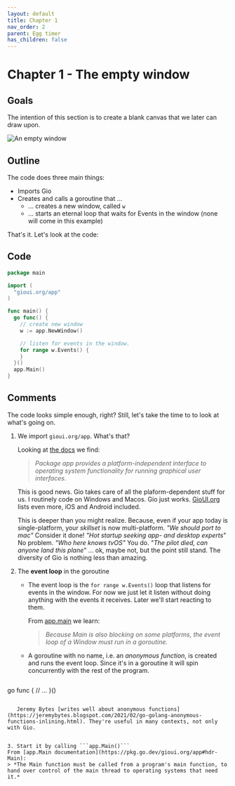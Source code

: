 ```yaml
---
layout: default
title: Chapter 1 
nav_order: 2
parent: Egg timer
has_children: false
---
```


# Chapter 1 - The empty window

## Goals
The intention of this section is to create a blank canvas that we later can draw upon. 

![An empty window](01_empty_window.gif)

## Outline

The code does three main things:
 - Imports Gio
 - Creates and calls a goroutine that ...
   - ... creates a new window, called `w`
   - ... starts an eternal loop that waits for Events in the window (none will come in this example)

That's it. Let's look at the code:

## Code
```go
package main

import (
  "gioui.org/app"
)

func main() {
  go func() {
    // create new window
    w := app.NewWindow()

    // listen for events in the window.
    for range w.Events() {
    }
  }()
  app.Main()
}
```

## Comments

The code looks simple enough, right? Still, let's take the time to to look at what's going on.

1. We import ```gioui.org/app```. What's that?
   
   Looking at [the docs](https://pkg.go.dev/gioui.org/app) we find:
   > *Package app provides a platform-independent interface to operating system functionality for running graphical user interfaces.*
   
   This is good news. Gio takes care of all the plaform-dependent stuff for us. I routinely code on Windows and Macos. Gio just works. [GioUI.org](gioui.org) lists even more, iOS and Android included. 
   
   This is deeper than you might realize. Because, even if your app today is single-platform, your *skillset* is now multi-platform. 
   *"We should port to mac"* Consider it done! *"Hot startup seeking app- and desktop experts*" No problem. *"Who here knows tvOS"* You do.
   *"The pilot died, can anyone land this plane*" ... ok, maybe not, but the point still stand. The diversity of Gio is nothing less than amazing.
   
2. The **event loop** in the goroutine
   
   - The event loop is the `for range w.Events()` loop that listens for events in the window. For now we just let it listen without doing anything with the events it receives. Later we'll start reacting to them.
   
     From [app.main](https://pkg.go.dev/gioui.org/app#hdr-Main) we learn:
     > *Because Main is also blocking on some platforms, the event loop of a Window must run in a goroutine.*

    - A goroutine with no name, i.e. an *anonymous function*, is created and runs the event loop. Since it's in a goroutine it will spin concurrently with the rest of the program.
   ```go
go func {
  // ...
}()
   ```
  
      Jeremy Bytes [writes well about anonymous functions](https://jeremybytes.blogspot.com/2021/02/go-golang-anonymous-functions-inlining.html). They're useful in many contexts, not only with Gio.


3. Start it by calling ```app.Main()```
From [app.Main documentation](https://pkg.go.dev/gioui.org/app#hdr-Main):
   > *The Main function must be called from a program's main function, to hand over control of the main thread to operating systems that need it.*
